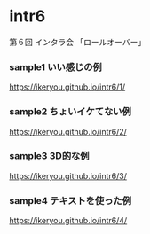# intr6
第６回 インタラ会 「ロールオーバー」

### sample1 いい感じの例
https://ikeryou.github.io/intr6/1/

### sample2 ちょいイケてない例
https://ikeryou.github.io/intr6/2/

### sample3 3D的な例
https://ikeryou.github.io/intr6/3/ 

### sample4 テキストを使った例
https://ikeryou.github.io/intr6/4/
